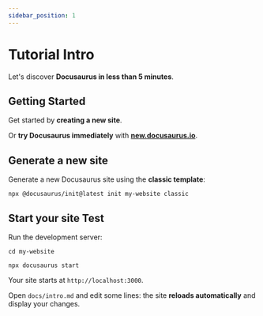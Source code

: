 ```yaml
---
sidebar_position: 1
---
```


# Tutorial Intro

Let's discover **Docusaurus in less than 5 minutes**.

## Getting Started

Get started by **creating a new site**.

Or **try Docusaurus immediately** with [**new.docusaurus.io**](https://new.docusaurus.io/).

## Generate a new site

Generate a new Docusaurus site using the **classic template**:

```shell
npx @docusaurus/init@latest init my-website classic
```

## Start your site Test

Run the development server:

```shell
cd my-website

npx docusaurus start
```

Your site starts at `http://localhost:3000`.

Open `docs/intro.md` and edit some lines: the site **reloads automatically** and display your changes.
